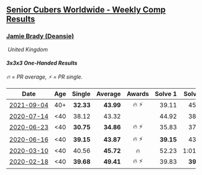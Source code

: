 <style>table {white-space: nowrap;}</style>
<link rel="stylesheet" type="text/css" href="/scw-comp/css/flags.css" />

## [Senior Cubers Worldwide - Weekly Comp Results](/scw-comp/results/)
### [Jamie Brady (Deansie)](README.md)

<i class="flag flag-GB" />&nbsp;United Kingdom

#### 3x3x3 One-Handed Results

<span style="white-space: nowrap;">🔥 = PR average</span>, <span style="white-space: nowrap;">⚡ = PR single</span>.

| Date | Age | Single | Average | Awards | Solve 1 | Solve 2 | Solve 3 | Solve 4 | Solve 5 | Video |
| :--: | :--: | --: | --: | :--: | --: | --: | --: | --: | --: | :-- |
| [2021-09-04](../../results/2021-09-04/333oh.md) | 40+ | **32.33** | **43.99** | 🔥 ⚡ | 39.11 | 45.21 | 47.66 | 47.95 | **32.33** | [Desktop](https://www.facebook.com/events/208105634636421/permalink/211159084331076) / [Mobile](https://m.facebook.com/events/208105634636421?view=permalink&id=211159084331076) |
| [2020-07-14](../../results/2020-07-14/333oh.md) | <40 | 38.12 | 43.32 |  | 44.92 | 38.12 | 44.36 | 40.68 | 48.96 | [Desktop](https://www.facebook.com/events/1157754364595802/permalink/1162018484169390) / [Mobile](https://m.facebook.com/events/1157754364595802?view=permalink&id=1162018484169390) |
| [2020-06-23](../../results/2020-06-23/333oh.md) | <40 | **30.75** | **34.86** | 🔥 ⚡ | 35.83 | 37.00 | 46.20 | 31.74 | **30.75** | [Desktop](https://www.facebook.com/events/722150235200875/permalink/725813714834527) / [Mobile](https://m.facebook.com/events/722150235200875?view=permalink&id=725813714834527) |
| [2020-06-16](../../results/2020-06-16/333oh.md) | <40 | **39.15** | **43.87** | 🔥 ⚡ | **39.15** | 43.31 | 44.74 | 43.56 | 48.38 | [Desktop](https://www.facebook.com/events/604103587178706/permalink/607106740211724) / [Mobile](https://m.facebook.com/events/604103587178706?view=permalink&id=607106740211724) |
| [2020-03-10](../../results/2020-03-10/333oh.md) | <40 | 40.56 | **45.72** | 🔥 | 52.23 | 1:01.18 | 41.51 | 43.42 | 40.56 | [Desktop](https://www.facebook.com/events/684510792316675/permalink/687277482040006) / [Mobile](https://m.facebook.com/events/684510792316675?view=permalink&id=687277482040006) |
| [2020-02-18](../../results/2020-02-18/333oh.md) | <40 | **39.68** | **49.41** | 🔥 ⚡ | 39.83 | **39.68** | 1:02.85 | 56.49 | 51.90 | [Desktop](https://www.facebook.com/events/1618332754973681/permalink/1618918598248430) / [Mobile](https://m.facebook.com/events/1618332754973681?view=permalink&id=1618918598248430) |


<!-- Global site tag (gtag.js) - Google Analytics -->
<script async src="https://www.googletagmanager.com/gtag/js?id=UA-86348435-3"></script>
<script>window.dataLayer = window.dataLayer || []; function gtag() {dataLayer.push(arguments);} gtag('js', new Date()); gtag('config', 'UA-86348435-3');</script>
